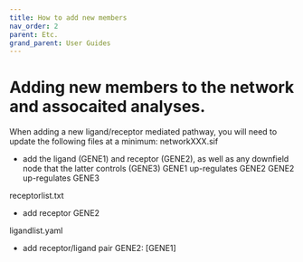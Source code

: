 ```yaml
---
title: How to add new members     
nav_order: 2
parent: Etc.
grand_parent: User Guides
---
```


# Adding new members to the network and assocaited analyses. 
When adding a new ligand/receptor mediated pathway, you will need to update the following files at a minimum:
networkXXX.sif 
- add the ligand (GENE1) and receptor (GENE2), as well as any downfield node that the latter controls (GENE3)
GENE1 up-regulates GENE2
GENE2 up-regulates GENE3

receptorlist.txt 
- add receptor GENE2

ligandlist.yaml 
- add receptor/ligand pair
GENE2: [GENE1]

